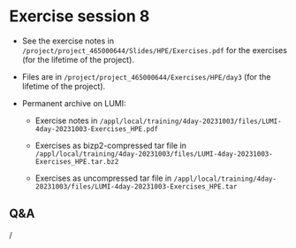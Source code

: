 # Exercise session 8

<!--
No materials available at the moment.
-->

<!--
-    Overview exercises day 1+2+3 temporarily available on
     [this link](https://462000265.lumidata.eu/4day-20231003/files/LUMI-4day-20231003-3_Exercises_day3.pdf)
-->


-   See the exercise notes in `/project/project_465000644/Slides/HPE/Exercises.pdf` for the exercises
    (for the lifetime of the project).

-   Files are in 
    `/project/project_465000644/Exercises/HPE/day3` (for the lifetime of the project).

-   Permanent archive on LUMI:

    -   Exercise notes in `/appl/local/training/4day-20231003/files/LUMI-4day-20231003-Exercises_HPE.pdf`

    -   Exercises as bizp2-compressed tar file in
        `/appl/local/training/4day-20231003/files/LUMI-4day-20231003-Exercises_HPE.tar.bz2`

    -   Exercises as uncompressed tar file in
        `/appl/local/training/4day-20231003/files/LUMI-4day-20231003-Exercises_HPE.tar`


## Q&A

/
